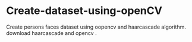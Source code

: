 # Create-dataset-using-openCV
Create persons faces dataset using oopencv and haarcascade algorithm.
download haarcascade and opencv .
